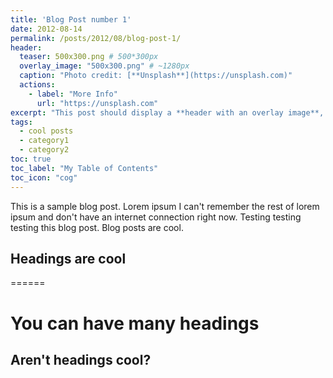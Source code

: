 ```yaml
---
title: 'Blog Post number 1'
date: 2012-08-14
permalink: /posts/2012/08/blog-post-1/
header:
  teaser: 500x300.png # 500*300px
  overlay_image: "500x300.png" # ~1280px
  caption: "Photo credit: [**Unsplash**](https://unsplash.com)"
  actions:
    - label: "More Info"
      url: "https://unsplash.com"
excerpt: "This post should display a **header with an overlay image**, if the theme supports it."
tags:
  - cool posts
  - category1
  - category2
toc: true
toc_label: "My Table of Contents"
toc_icon: "cog"
---
```


This is a sample blog post. Lorem ipsum I can't remember the rest of lorem ipsum and don't have an internet connection right now. Testing testing testing this blog post. Blog posts are cool.

## Headings are cool
======

You can have many headings
======

Aren't headings cool?
------